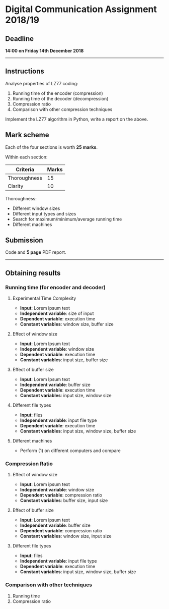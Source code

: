 # Digital Communication Assignment 2018/19

## Deadline

**14:00 on Friday 14th December 2018**

---

## Instructions

Analyse properties of LZ77 coding:

1. Running time of the encoder (compression)
2. Running time of the decoder (decompression)
3. Compression ratio
4. Comparison with other compression techniques

Implement the LZ77 algorithm in Python, write a report on the above.

## Mark scheme

Each of the four sections is worth **25 marks**.

Within each section:

| Criteria      | Marks |
| ------------- | ----- |
| Thoroughness  | 15    |
| Clarity       | 10    |

Thoroughness:

- Different window sizes
- Different input types and sizes
- Search for maximum/minimum/average running time
- Different machines

## Submission

Code and **5 page** PDF report.

---

## Obtaining results

### Running time (for encoder and decoder)

1. Experimental Time Complexity
   - **Input**: Lorem ipsum text
   - **Independent variable**: size of input
   - **Dependent variable**: execution time
   - **Constant variables**: window size, buffer size

2. Effect of window size
   - **Input**: Lorem Ipsum text
   - **Independent variable**: window size
   - **Dependent variable**: execution time
   - **Constant variables**: input size, buffer size

3. Effect of buffer size
   - **Input**: Lorem Ipsum text
   - **Independent variable**: buffer size
   - **Dependent variable**: execution time
   - **Constant variables**: input size, window size

4. Different file types
   - **Input**: files
   - **Independent variable**: input file type
   - **Dependent variable**: execution time
   - **Constant variables**: input size, window size, buffer size

5. Different machines
   - Perform (1) on different computers and compare

### Compression Ratio

1. Effect of window size
   - **Input**: Lorem ipsum text
   - **Independent variable**: window size
   - **Dependent variable**: compression ratio
   - **Constant variables**: buffer size, input size

2. Effect of buffer size
   - **Input**: Lorem ipsum text
   - **Independent variable**: buffer size
   - **Dependent variable**: compression ratio
   - **Constant variables**: window size, input size

3. Different file types
   - **Input**: files
   - **Independent variable**: input file type
   - **Dependent variable**: execution time
   - **Constant variables**: input size, window size, buffer size

### Comparison with other techniques

1. Running time
2. Compression ratio
